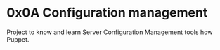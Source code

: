 # 0x0A Configuration management

Project to know and learn Server Configuration Management tools how Puppet.
